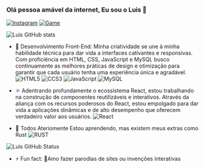 ### Olá pessoa amável da internet, Eu sou o Luis 👋
[![Instagram](https://img.shields.io/badge/Instagram-E4405F?style=for-the-badge&logo=instagram&logoColor=white)](https://www.instagram.com/louie.moreira/)
[![Game](https://img.shields.io/badge/PlayStation-003791?style=for-the-badge&logo=playstation&logoColor=white)]()

![Luis GitHub stats](https://github-readme-stats.vercel.app/api?username=louiemoreira76&show_icons=true&theme=tokyonight)

- 🔭 Desenvolvimento Front-End:
  Minha criatividade se une à minha habilidade técnica para dar vida a interfaces cativantes e responsivas. Com proficiência em HTML, CSS, JavaScript e MySQL busco continuamente as melhores práticas de design e otimização para garantir que cada usuário tenha uma experiência única e agradável.
![HTML5](https://img.shields.io/badge/HTML5-E34F26?style=for-the-badge&logo=html5&logoColor=white)
![CCS3](https://img.shields.io/badge/CSS3-1572B6?style=for-the-badge&logo=css3&logoColor=white)
![JavaScript](https://img.shields.io/badge/JavaScript-323330?style=for-the-badge&logo=javascript&logoColor=F7DF1E)
![MySQL](https://img.shields.io/badge/MySQL-00000F?style=for-the-badge&logo=mysql&logoColor=white)

- ⚛️ Adentrando profundamente o ecossistema React, estou trabalhando na construção de componentes reutilizáveis e interativos. Através da aliança com os recursos poderosos do React, estou empolgado para dar vida a aplicações dinâmicas e de alto desempenho que oferecem verdadeiro valor aos usuários.
![React](https://img.shields.io/badge/React-20232A?style=for-the-badge&logo=react&logoColor=61DAFB)
  
- 🌱 Todos Ateriomente Estou aprendendo, mas existem meus extras como Rust ![RUST](https://img.shields.io/badge/Rust-000000?style=for-the-badge&logo=rust&logoColor=white)


![Luis GitHub Status](https://github-readme-stats.vercel.app/api/top-langs/?username=louiemoreira76&theme=blue-green)
- ⚡ Fun fact: 🤪Amo fazer parodias de sites ou invenções interativas
